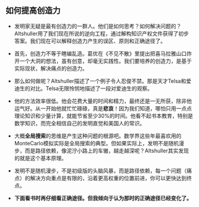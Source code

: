 ## 如何提高创造力
- 发明家无疑是最有创造力的一群人。他们是如何思考？如何解决问题的？Altshuller用了我们现在所说的逆向工程，通过解构知识产权文件获得了初步答案。我们现在可以解释创造力产生的误区、原则和正确途径了。

- 首先，创造力不等于瞎编乱造。葛优在《不见不散》里提出把喜马拉雅山口炸开一个大洞的想法，虽有创意，却毫无实践性。我们要培养的创造力，是基于实际现状，解决痛点的创造力。
- 那么如何做呢？Altshuller描述了一个例子令人忍俊不禁。那是天才Telsa和爱迪生的对比。Telsa无限怜悯地描述了一段对爱迪生的观察。
*  他的方法效率很低。他会花费大量的时间和精力，最终还是一无所获，除非他运气好。从一开始他就忙忙碌碌，真是**悲哀**！因为我们知道，哪怕只用一点点理论知识和少量计算，就能节省至少30%的时间。他看不起书本教育，特别是数学知识，而完全相信自己的发明直觉和美国人的常识。

- 大概**全局搜索**的思维是产生这种问题的根源吧。数学界这些年最喜欢用的MonteCarlo模拟实际是全局搜索的典型。但如果实际上，发明不是随机漫步，而是路径依赖，像泥泞小路上的车辙，越走越深呢？Altshuller其实发现的就是这个基本原理。
- 发明不是随机漫步，不是初级版的头脑风暴，而是路径依赖，每一个问题（痛点）的解决方向重点是有限的，沿着更高权重的位置前进，你可以更快达到终点。


- **下面看书时再仔细看正确途径。但我倾向于认为那时的正确途径已经变化了。**

